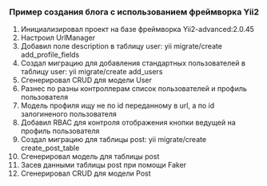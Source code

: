 ### Пример создания блога с использованием фреймворка Yii2

1.  Инициализировал проект на базе фреймворка Yii2-advanced:2.0.45
2.  Настроил UrlManager
3.  Добавил поле description в таблицу user: yii migrate/create add_profile_fields
4.  Создал миграцию для добавления стандартных пользователей в таблицу user: yii migrate/create add_users
5.  Сгенерировал CRUD для модели User
6.  Разнес по разны контроллерам список пользователей и профиль пользователя
7.  Модель профиля ищу не по id переданному в url, а по id залогиненого пользователя
8.  Добавил RBAC для контроля отображения кнопки ведущей на профиль пользователя
9.  Создал миграцию для таблицы post: yii migrate/create create_post_table
10. Сгенерировал модель для таблицы post
11. Засев данными таблицы post при помощи Faker
12. Сгенерировал CRUD для модели Post